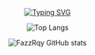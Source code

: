 <div align="center">
<a href="https://git.io/typing-svg"><img src="https://readme-typing-svg.demolab.com?font=Lato&size=50&pause=1500&color=7fa9dc&center=true&width=910&height=100&lines=Hy+👋,+I'm,+Zaikky+Farel+Aldino+Zahran;I'm+from+Indonesia,+West+Sumatra.;Nice+To+Meet+You 😁" alt="Typing SVG" /></a>

![Top Langs](https://github-readme-stats.vercel.app/api/top-langs/?username=FazzRqy&layout=compact)

![FazzRqy GitHub stats](https://github-readme-stats.vercel.app/api?username=FazzRqy&show_icons=true&theme=tokyonight)

